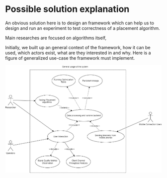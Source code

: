 # Possible solution explanation

An obvious solution here is to design an framework which can help us to design and run an experiment to test correctness of a placement algorithm.

Main researches are focused on algorithms itself,

Initially, we built up an general context of the framework, how it can be used, which actors exist, what are they interested in and why. Here is a figure of generalized use-case the framework must implement.

![General Use-Case](../schemes/use-case/Main-Usage-Use-Case.png)


